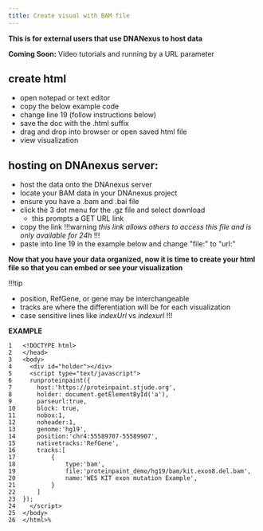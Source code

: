 ```yaml
---
title: Create visual with BAM file 
---
```

**This is for external users that use DNANexus to host data**

**Coming Soon:** Video tutorials and running by a URL parameter

## create html
*   open notepad or text editor
*	copy the below example code
*   change line 19 (follow instructions below)
*	save the doc with the .html suffix
*	drag and drop into browser or open saved html file
*	view visualization 

## hosting on DNAnexus server:
*	host the data onto the DNAnexus server 
*	locate your BAM data in your DNAnexus project
*	ensure you have a .bam and .bai file
*	click the 3 dot menu for the .gz file and select download
    *	this prompts a GET URL link
*	copy the link 
!!!warning 
*this link allows others to access this file and is only available for 24h*
!!!
*	paste into line 19 in the example below and change "file:" to "url:"

**Now that you have your data organized, now it is time to create your html file so that you can embed or see your visualization**

!!!tip
*	position, RefGene, or gene may be interchangeable
*	tracks are where the differentiation will be for each visualization
*	case sensitive lines like *indexUrl* vs *indexurl*
!!!

**EXAMPLE**

    1	<!DOCTYPE html>
    2   </head>
    3	<body>
    4	  <div id="holder"></div>
    5	  <script type="text/javascript">
    6	  runproteinpaint({   
    7		host:'https://proteinpaint.stjude.org',
    8		holder: document.getElementById('a'),
    9		parseurl:true,
    10		block: true,
    11		nobox:1,
    12		noheader:1,
    13		genome:'hg19',
    14		position:'chr4:55589707-55589907',
    15		nativetracks:'RefGene',
    16		tracks:[   
    17			{
    18				type:'bam',
    19				file:'proteinpaint_demo/hg19/bam/kit.exon8.del.bam',
    20				name:'WES KIT exon mutation Example',
    21			}
    22		]
    23	});
    24	  </script>
    25	</body>
    26	</html>%